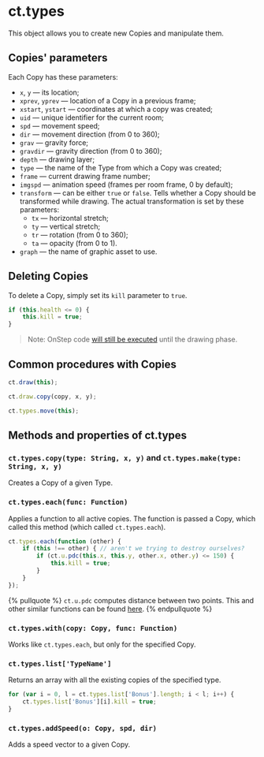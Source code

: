 # ct.types

This object allows you to create new Copies and manipulate them.


## Copies' parameters

Each Copy has these parameters:

- `x`, `y` — its location;
- `xprev`, `yprev` — location of a Copy in a previous frame;
- `xstart`, `ystart` — coordinates at which a copy was created;
- `uid` — unique identifier for the current room;
- `spd` — movement speed;
- `dir` — movement direction (from 0 to 360);
- `grav` — gravity force;
- `gravdir` — gravity direction (from 0 to 360);
- `depth` — drawing layer;
- `type` — the name of the Type from which a Copy was created;
- `frame` — current drawing frame number;
- `imgspd` — animation speed (frames per room frame, 0 by default);
- `transform` — can be either `true` or `false`. Tells whether a Copy should be transformed while drawing. The actual transformation is set by these parameters:
    - `tx` — horizontal stretch;
    - `ty` — vertical stretch;
    - `tr` — rotation (from 0 to 360);
    - `ta` — opacity (from 0 to 1).
- `graph` — the name of graphic asset to use.


## Deleting Copies

To delete a Copy, simply set its `kill` parameter to `true`.

```js Example: delete Copy, if its health is depleted
if (this.health <= 0) {
    this.kill = true;
}
```

> Note: OnStep code [will still be executed](ct.html#Event-sequence) until the drawing phase.


## Common procedures with Copies

```js Draw the current Copy in its place
ct.draw(this);
```

```js Draw a Copy in a specified location
ct.draw.copy(copy, x, y);
```

```js Move a Copy according to its 'spd' and 'grav' parameters
ct.types.move(this);
```


## Methods and properties of ct.types

### `ct.types.copy(type: String, x, y)` and `ct.types.make(type: String, x, y)`

Creates a Copy of a given Type.

### `ct.types.each(func: Function)`

Applies a function to all active copies. The function is passed a Copy, which called this method (which called `ct.types.each`).

```js Example: destroy all the copies within a 150px radius
ct.types.each(function (other) {
    if (this !== other) { // aren't we trying to destroy ourselves?
        if (ct.u.pdc(this.x, this.y, other.x, other.y) <= 150) {
            this.kill = true;
        }
    }
});
```

{% pullquote %}
`ct.u.pdc` computes distance between two points. This and other similar functions can be found [here](ct.u.html).
{% endpullquote %}

### `ct.types.with(copy: Copy, func: Function)`

Works like `ct.types.each`, but only for the specified Copy.

### `ct.types.list['TypeName']`

Returns an array with all the existing copies of the specified type.

```js Example: make an order to destroy all the 'Bonus' Copies
for (var i = 0, l = ct.types.list['Bonus'].length; i < l; i++) {
    ct.types.list['Bonus'][i].kill = true;
}
```

### `ct.types.addSpeed(o: Copy, spd, dir)`

Adds a speed vector to a given Copy.